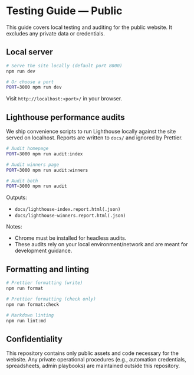 # Testing Guide — Public

This guide covers local testing and auditing for the public website. It excludes any private data or
credentials.

## Local server

```bash
# Serve the site locally (default port 8000)
npm run dev

# Or choose a port
PORT=3000 npm run dev
```

Visit `http://localhost:<port>/` in your browser.

## Lighthouse performance audits

We ship convenience scripts to run Lighthouse locally against the site served on localhost. Reports
are written to `docs/` and ignored by Prettier.

```bash
# Audit homepage
PORT=3000 npm run audit:index

# Audit winners page
PORT=3000 npm run audit:winners

# Audit both
PORT=3000 npm run audit
```

Outputs:

- `docs/lighthouse-index.report.html(.json)`
- `docs/lighthouse-winners.report.html(.json)`

Notes:

- Chrome must be installed for headless audits.
- These audits rely on your local environment/network and are meant for development guidance.

## Formatting and linting

```bash
# Prettier formatting (write)
npm run format

# Prettier formatting (check only)
npm run format:check

# Markdown linting
npm run lint:md
```

## Confidentiality

This repository contains only public assets and code necessary for the website. Any private
operational procedures (e.g., automation credentials, spreadsheets, admin playbooks) are maintained
outside this repository.
